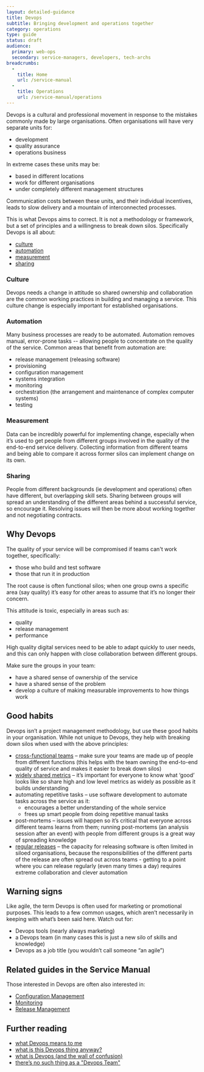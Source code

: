 ```yaml
---
layout: detailed-guidance
title: Devops
subtitle: Bringing development and operations together
category: operations
type: guide
status: draft
audience:
  primary: web-ops
  secondary: service-managers, developers, tech-archs
breadcrumbs:
  -
    title: Home
    url: /service-manual
  -
    title: Operations
    url: /service-manual/operations
---
```


Devops is a cultural and professional movement in response to the mistakes commonly made by large organisations. Often organisations will have very separate units for:

* development
* quality assurance
* operations business

In extreme cases these units may be:

* based in different locations
* work for different organisations
* under completely different management structures

Communication costs between these units, and their individual incentives, leads to slow delivery and a mountain of interconnected processes.

This is what Devops aims to correct. It is not a methodology or framework, but a set of principles and a willingness to break down silos. Specifically Devops is all about:

* [culture](#culture)
* [automation](#automation)
* [measurement](#measurement)
* [sharing](#sharing)

### Culture

Devops needs a change in attitude so shared ownership and collaboration are the common working practices in building and managing a service. This culture change is especially important for established organisations.

### Automation

Many business processes are ready to be automated. Automation removes manual, error-prone tasks -- allowing people to concentrate on the quality of the service. Common areas that benefit from automation are:

* release management (releasing software)
* provisioning
* configuration management
* systems integration
* monitoring
* orchestration (the arrangement and maintenance of complex computer systems)
* testing

### Measurement

Data can be incredibly powerful for implementing change, especially when it’s used to get people from different groups involved in the quality of the end-to-end service delivery. Collecting information from different teams and being able to compare it across former silos can implement change on its own.

### Sharing

People from different backgrounds (ie development and operations) often have different, but overlapping skill sets. Sharing between groups will spread an understanding of the different areas behind a successful service, so encourage it. Resolving issues will then be more about working together and not negotiating contracts.

## Why Devops

The quality of your service will be compromised if teams can't work together, specifically:

* those who build and test software
* those that run it in production

The root cause is often functional silos; when one group owns a specific area (say quality) it’s easy for other areas to assume that it’s no longer their concern.

This attitude is toxic, especially in areas such as:

* quality
* release management
* performance

High quality digital services need to be able to adapt quickly to user needs, and this can only happen with close collaboration between different groups.

Make sure the groups in your team:

* have a shared sense of ownership of the service
* have a shared sense of the problem
* develop a culture of making measurable improvements to how things work

## Good habits

Devops isn’t a project management methodology, but use these good habits in your organisation. While not unique to Devops, they help with breaking down silos when used with the above principles:

* [cross-functional teams](/service-manual/the-team) – make sure your teams are made up of people from different functions (this helps with the team owning the end-to-end quality of service and makes it easier to break down silos)
* [widely shared metrics](/service-manual/measurement) – it’s important for everyone to know what ‘good’ looks like so share high and low level metrics as widely as possible as it builds understanding
* automating repetitive tasks – use software development to automate tasks across the service as it:
  * encourages a better understanding of the whole service
  * frees up smart people from doing repetitive manual tasks
* post-mortems – issues will happen so it’s critical that everyone across different teams learns from them; running post-mortems (an analysis session after an event) with people from different groups is a great way of spreading knowledge
* [regular releases](/service-manual/making-software/release-strategies) – the capacity for releasing software is often limited in siloed organisations, because the responsibilities of the different parts of the release are often spread out across teams - getting to a point where you can release regularly (even many times a day) requires extreme collaboration and clever automation

## Warning signs

Like agile, the term Devops is often used for marketing or promotional purposes. This leads to a few common usages, which aren’t necessarily in keeping with what’s been said here. Watch out for:

* Devops tools (nearly always marketing)
* a Devops team (in many cases this is just a new silo of skills and knowledge)
* Devops as a job title (you wouldn’t call someone “an agile”)

## Related guides in the Service Manual

Those interested in Devops are often also interested in:

* [Configuration Management](https://www.gov.uk/service-manual/making-software/configuration-management.html)
* [Monitoring](https://www.gov.uk/service-manual/operations/monitoring.html)
* [Release Management](https://www.gov.uk/service-manual/making-software/release-strategies.html)

## Further reading

* [what Devops means to me](http://www.opscode.com/blog/2010/07/16/what-devops-means-to-me/)
* [what is this Devops thing anyway?](http://www.jedi.be/blog/2010/02/12/what-is-this-devops-thing-anyway/)
* [what is Devops (and the wall of confusion)](http://dev2ops.org/2010/02/what-is-devops/)
* [there’s no such thing as a "Devops Team"](http://continuousdelivery.com/2012/10/theres-no-such-thing-as-a-devops-team/)
